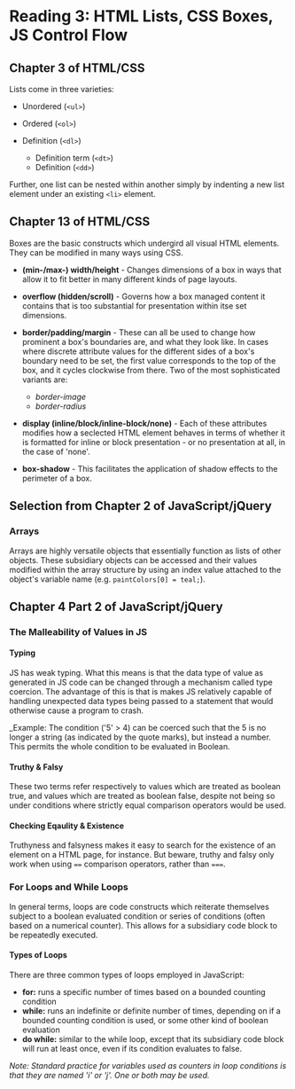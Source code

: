 # Reading 3: HTML Lists, CSS Boxes, JS Control Flow

## Chapter 3 of HTML/CSS

Lists come in three varieties:

- Unordered (`<ul>`)
- Ordered (`<ol>`)
- Definition (`<dl>`)

  - Definition term (`<dt>`)
  - Definition (`<dd>`)

Further, one list can be nested within another simply by indenting a new list element under an existing `<li>` element.

## Chapter 13 of HTML/CSS

Boxes are the basic constructs which undergird all visual HTML elements. They can be modified in many ways using CSS.

- **(min-/max-) width/height** - Changes dimensions of a box in ways that allow it to fit better in many different kinds of page layouts.
- **overflow (hidden/scroll)** - Governs how a box managed content it contains that is too substantial for presentation within itse set dimensions.
- **border/padding/margin** - These can all be used to change how prominent a box's boundaries are, and what they look like. In cases where discrete attribute values for the different sides of a box's boundary need to be set, the first value corresponds to the top of the box, and it cycles clockwise from there. Two of the most sophisticated variants are:

  - _border-image_
  - _border-radius_

- **display (inline/block/inline-block/none)** - Each of these attributes modifies how a seclected HTML element behaves in terms of whether it is formatted for inline or block presentation - or no presentation at all, in the case of 'none'.
- **box-shadow** - This facilitates the application of shadow effects to the perimeter of a box.

## Selection from Chapter 2 of JavaScript/jQuery

### Arrays

Arrays are highly versatile objects that essentially function as lists of other objects. These subsidiary objects can be accessed and their values modified within the array structure by using an index value attached to the object's variable name (e.g. `paintColors[0] = teal;`).

## Chapter 4 Part 2 of JavaScript/jQuery

### The Malleability of Values in JS

#### Typing

JS has weak typing. What this means is that the data type of value as generated in JS code can be changed through a mechanism called type coercion. The advantage of this is that is makes JS relatively capable of handling unexpected data types being passed to a statement that would otherwise cause a program to crash.

_Example: The condition ('5' > 4) can be coerced such that the 5 is no longer a string (as indicated by the quote marks), but instead a number. This permits the whole condition to be evaluated in Boolean.

#### Truthy & Falsy

These two terms refer respectively to values which are treated as boolean true, and values which are treated as boolean false, despite not being so under conditions where strictly equal comparison operators would be used.

#### Checking Eqaulity & Existence

Truthyness and falsyness makes it easy to search for the existence of an element on a HTML page, for instance. But beware, truthy and falsy only work when using `==` comparison operators, rather than `===`.

### For Loops and While Loops

In general terms, loops are code constructs which reiterate themselves subject to a boolean evaluated condition or series of conditions (often based on a numerical counter). This allows for a subsidiary code block to be repeatedly executed.

#### Types of Loops

There are three common types of loops employed in JavaScript:

- **for:** runs a specific number of times based on a bounded counting condition
- **while:** runs an indefinite or definite number of times, depending on if a bounded counting condition is used, or some other kind of boolean evaluation
- **do while:** similar to the while loop, except that its subsidiary code block will run at least once, even if its condition evaluates to false.

_Note: Standard practice for variables used as counters in loop conditions is that they are named 'i' or 'j'. One or both may be used._
